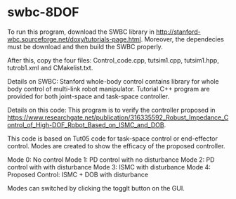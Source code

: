 # swbc-8DOF

To run this program, download the SWBC library in http://stanford-wbc.sourceforge.net/doxy/tutorials-page.html. Moreover, the dependecies must be download and then build the SWBC properly.

After this, copy the four files: Control_code.cpp, tutsim1.cpp, tutsim1.hpp, tutrob1.xml and CMakelist.txt.

Details on SWBC: Stanford whole-body control contains library for whole body control of multi-link robot manipulator. Tutorial C++ program are provided for both joint-space and task-space controller.

Details on this code: This program is to verify the controller proposed in https://www.researchgate.net/publication/316335592_Robust_Impedance_Control_of_High-DOF_Robot_Based_on_ISMC_and_DOB.

This code is based on Tut05 code for task-space control or end-effector control. Modes are created to show the efficacy of the proposed controller.

Mode 0: No control Mode 1: PD control with no disturbance Mode 2: PD control with with disturbance Mode 3: ISMC with disturbance Mode 4: Proposed Control: ISMC + DOB with disturbance

Modes can switched by clicking the togglt button on the GUI.
